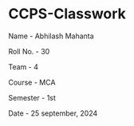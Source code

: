 # CCPS-Classwork
Name - Abhilash Mahanta

Roll No. - 30

Team - 4

Course - MCA

Semester - 1st

Date - 25 september, 2024
